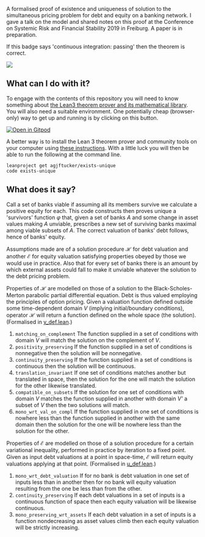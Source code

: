 A formalised proof of existence and uniqueness of solution to the simultaneous pricing problem for debt and equity on a banking network.
I gave a talk on the model and shared notes on this proof at the Conference on Systemic Risk and Financial Stability 2019 in Freiburg.
A paper is in preparation.

If this badge says 'continuous integration: passing' then the theorem is correct.

![](https://github.com/agjftucker/exists-unique/workflows/continuous%20integration/badge.svg?branch=master)

## What can I do with it?

To engage with the contents of this repository you will need to know something about [the Lean3 theorem prover and its mathematical library](https://leanprover-community.github.io/).
You will also need a suitable environment.
One potentially cheap (browser-only) way to get up and running is by clicking on this button.

[![Open in Gitpod](https://gitpod.io/button/open-in-gitpod.svg)](https://gitpod.io/from-referrer/)

A better way is to install the Lean 3 theorem prover and community tools on your computer using [these instructions](https://leanprover-community.github.io/get_started.html).
With a little luck you will then be able to run the following at the command line.

```
leanproject get agjftucker/exists-unique
code exists-unique
```

## What does it say?

Call a set of banks viable if assuming all its members survive we calculate a positive equity for each. This code constructs then proves unique a 'survivors' function *φ* that, given a set of banks *A* and some change in asset values making *A* unviable, prescribes a new set of surviving banks maximal among viable subsets of *A*. The correct valuation of banks' debt follows, hence of banks' equity.

Assumptions made are of a solution procedure ℋ for debt valuation and another ℰ for equity valuation satisfying properties obeyed by those we would use in practice. Also that for every set of banks there is an amount by which external assets could fall to make it unviable whatever the solution to the debt pricing problem.

Properties of ℋ are modelled on those of a solution to the Black-Scholes-Merton parabolic partial differential equation. Debt is thus valued employing the principles of option pricing. Given a valuation function defined outside some time-dependent domain *V* (implying initial/boundary conditions), operator ℋ will return a function defined on the whole space (the solution). (Formalised in [v_def.lean](src/v_def.lean).)
1. `matching_on_complement` The function supplied in a set of conditions with domain *V* will match the solution on the complement of *V*.
2. `positivity_preserving` If the function supplied in a set of conditions is nonnegative then the solution will be nonnegative.
3. `continuity_preserving` If the function supplied in a set of conditions is continuous then the solution will be continuous.
4. `translation_invariant` If one set of conditions matches another but translated in space, then the solution for the one will match the solution for the other likewise translated.
5. `compatible_on_subsets` If the solution for one set of conditions with domain *V* matches the function supplied in another with domain *V'* a subset of *V* then the two solutions will match.
6. `mono_wrt_val_on_compl` If the function supplied in one set of conditions is nowhere less than the function supplied in another with the same domain then the solution for the one will be nowhere less than the solution for the other.

Properties of ℰ are modelled on those of a solution procedure for a certain variational inequality, performed in practice by iteration to a fixed point. Given as input debt valuations at a point in space-time, ℰ will return equity valuations applying at that point. (Formalised in [u_def.lean](src/u_def.lean).)
1. `mono_wrt_debt_valuation` If for no bank is debt valuation in one set of inputs less than in another then for no bank will equity valuation resulting from the one be less than from the other.
2. `continuity_preserving` If each debt valuations in a set of inputs is a continuous function of space then each equity valuation will be likewise continuous.
3. `mono_preserving_wrt_assets` If each debt valuation in a set of inputs is a function nondecreasing as asset values climb then each equity valuation will be strictly increasing.
